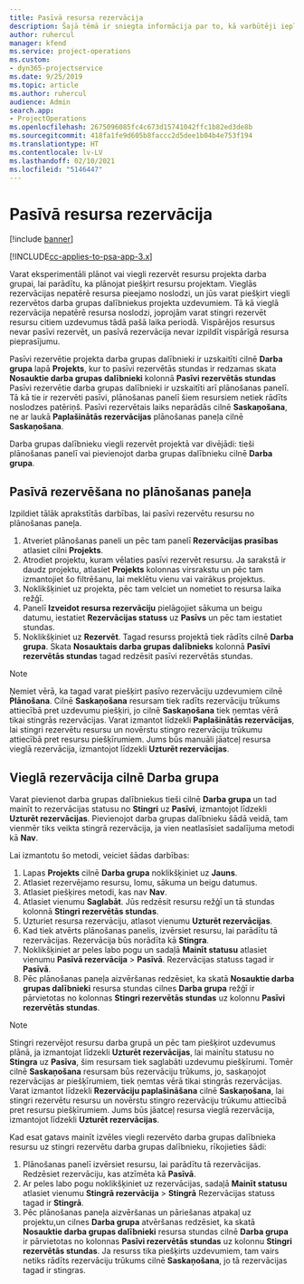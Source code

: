```yaml
---
title: Pasīvā resursa rezervācija
description: Šajā tēmā ir sniegta informācija par to, kā varbūtēji ieplānot vai pasīvi rezervēt projekta darba grupas dalībniekus.
author: ruhercul
manager: kfend
ms.service: project-operations
ms.custom:
- dyn365-projectservice
ms.date: 9/25/2019
ms.topic: article
ms.author: ruhercul
audience: Admin
search.app:
- ProjectOperations
ms.openlocfilehash: 2675096085fc4c673d15741042ffc1b82ed3de8b
ms.sourcegitcommit: 418fa1fe9d605b8faccc2d5dee1b04b4e753f194
ms.translationtype: HT
ms.contentlocale: lv-LV
ms.lasthandoff: 02/10/2021
ms.locfileid: "5146447"
---
```

# <a name="soft-book-a-resource"></a>Pasīvā resursa rezervācija

[!include [banner](../includes/psa-now-project-operations.md)]

[!INCLUDE[cc-applies-to-psa-app-3.x](../includes/cc-applies-to-psa-app-3x.md)]

Varat eksperimentāli plānot vai viegli rezervēt resursu projekta darba grupai, lai parādītu, ka plānojat piešķirt resursu projektam. Vieglās rezervācijas nepatērē resursa pieejamo noslodzi, un jūs varat piešķirt viegli rezervētos darba grupas dalībniekus projekta uzdevumiem. Tā kā vieglā rezervācija nepatērē resursa noslodzi, joprojām varat stingri rezervēt resursu citiem uzdevumus tādā pašā laika periodā. Vispārējos resursus nevar pasīvi rezervēt, un pasīvā rezervācija nevar izpildīt vispārīgā resursa pieprasījumu.

Pasīvi rezervētie projekta darba grupas dalībnieki ir uzskaitīti cilnē **Darba grupa** lapā **Projekts**, kur to pasīvi rezervētās stundas ir redzamas skata **Nosauktie darba grupas dalībnieki** kolonnā **Pasīvi rezervētās stundas** Pasīvi rezervētie darba grupas dalībnieki ir uzskaitīti arī plānošanas panelī. Tā kā tie ir rezervēti pasīvi, plānošanas panelī šiem resursiem netiek rādīts noslodzes patēriņš. Pasīvi rezervētais laiks neparādās cilnē **Saskaņošana**, ne ar laukā **Paplašinātās rezervācijas** plānošanas paneļa cilnē **Saskaņošana**. 

Darba grupas dalībnieku viegli rezervēt projektā var divējādi: tieši plānošanas panelī vai pievienojot darba grupas dalībnieku cilnē **Darba grupa**. 

## <a name="soft-book-from-the-schedule-board"></a>Pasīvā rezervēšana no plānošanas paneļa
Izpildiet tālāk aprakstītās darbības, lai pasīvi rezervētu resursu no plānošanas paneļa. 

1. Atveriet plānošanas paneli un pēc tam panelī **Rezervācijas prasības** atlasiet cilni **Projekts**.
2. Atrodiet projektu, kuram vēlaties pasīvi rezervēt resursu. Ja sarakstā ir daudz projektu, atlasiet **Projekts** kolonnas virsrakstu un pēc tam izmantojiet šo filtrēšanu, lai meklētu vienu vai vairākus projektus.
3. Noklikšķiniet uz projekta, pēc tam velciet un nometiet to resursa laika režģī.
5. Panelī **Izveidot resursa rezervāciju** pielāgojiet sākuma un beigu datumu, iestatiet **Rezervācijas statuss** uz **Pasīvs** un pēc tam iestatiet stundas. 
6. Noklikšķiniet uz **Rezervēt**. Tagad resurss projektā tiek rādīts cilnē **Darba grupa**. Skata **Nosauktais darba grupas dalībnieks** kolonnā **Pasīvi rezervētās stundas** tagad redzēsit pasīvi rezervētās stundas.

> [!NOTE]
> Ņemiet vērā, ka tagad varat piešķirt pasīvo rezervāciju uzdevumiem cilnē **Plānošana**. Cilnē **Saskaņošana** resursam tiek radīts rezervāciju trūkums attiecībā pret uzdevumu piešķiri, jo cilnē **Saskaņošana** tiek ņemtas vērā tikai stingrās rezervācijas. Varat izmantot līdzekli **Paplašinātās rezervācijas**, lai stingri rezervētu resursu un novērstu stingro rezervāciju trūkumu attiecībā pret resursu piešķīrumiem. Jums būs manuāli jāatceļ resursa vieglā rezervācija, izmantojot līdzekli **Uzturēt rezervācijas**.

## <a name="soft-book-on-the-team-tab"></a>Vieglā rezervācija cilnē Darba grupa

Varat pievienot darba grupas dalībniekus tieši cilnē **Darba grupa** un tad mainīt to rezervācijas statusu no **Stingri** uz **Pasīvi**, izmantojot līdzekli **Uzturēt rezervācijas**. Pievienojot darba grupas dalībnieku šādā veidā, tam vienmēr tiks veikta stingrā rezervācija, ja vien neatlasīsiet sadalījuma metodi kā **Nav**.

Lai izmantotu šo metodi, veiciet šādas darbības:

1. Lapas **Projekts** cilnē **Darba grupa** noklikšķiniet uz **Jauns**.
2. Atlasiet rezervējamo resursu, lomu, sākuma un beigu datumus.
3. Atlasiet piešķires metodi, kas nav **Nav**.
4. Atlasiet vienumu **Saglabāt**. Jūs redzēsit resursu režģī un tā stundas kolonnā **Stingri rezervētās stundas**.
5. Uzturiet resursa rezervāciju, atlasot vienumu **Uzturēt rezervācijas**.
6. Kad tiek atvērts plānošanas panelis, izvērsiet resursu, lai parādītu tā rezervācijas. Rezervācija būs norādīta kā **Stingra**.
7. Noklikšķiniet ar peles labo pogu un sadaļā **Mainīt statusu** atlasiet vienumu **Pasīvā rezervācija** \> **Pasīvā**. Rezervācijas statuss tagad ir **Pasīvā**.
8. Pēc plānošanas paneļa aizvēršanas redzēsiet, ka skatā **Nosauktie darba grupas dalībnieki** resursa stundas cilnes **Darba grupa** režģī ir pārvietotas no kolonnas **Stingri rezervētās stundas** uz kolonnu **Pasīvi rezervētās stundas**.

> [!NOTE]
> Stingri rezervējot resursu darba grupā un pēc tam piešķirot uzdevumus plānā, ja izmantojat līdzekli **Uzturēt rezervācijas**, lai mainītu statusu no **Stingra** uz **Pasīva**, šim resursam tiek saglabāti uzdevumu piešķīrumi. Tomēr cilnē **Saskaņošana** resursam būs rezervāciju trūkums, jo, saskaņojot rezervācijas ar piešķīrumiem, tiek ņemtas vērā tikai stingrās rezervācijas. Varat izmantot līdzekli **Rezervāciju paplašināšana** cilnē **Saskaņošana**, lai stingri rezervētu resursu un novērstu stingro rezervāciju trūkumu attiecībā pret resursu piešķīrumiem. Jums būs jāatceļ resursa vieglā rezervācija, izmantojot līdzekli **Uzturēt rezervācijas**.

Kad esat gatavs mainīt izvēles viegli rezervēto darba grupas dalībnieka resursu uz stingri rezervētu darba grupas dalībnieku, rīkojieties šādi:

1. Plānošanas panelī izvērsiet resursu, lai parādītu tā rezervācijas. Redzēsiet rezervāciju, kas atzīmēta kā **Pasīvā**.
2. Ar peles labo pogu noklikšķiniet uz rezervācijas, sadaļā **Mainīt statusu** atlasiet vienumu **Stingrā rezervācija** \> **Stingrā** Rezervācijas statuss tagad ir **Stingrā**.
3. Pēc plānošanas paneļa aizvēršanas un pāriešanas atpakaļ uz projektu,un cilnes **Darba grupa** atvēršanas redzēsiet, ka skatā **Nosauktie darba grupas dalībnieki** resursa stundas cilnē **Darba grupa** ir pārvietotas no kolonnas **Pasīvi rezervētās stundas** uz kolonnu **Stingri rezervētās stundas**. Ja resurss tika piešķirts uzdevumiem, tam vairs netiks rādīts rezervāciju trūkums cilnē **Saskaņošana**, jo tā rezervācijas tagad ir stingras.

